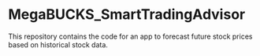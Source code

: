 # MegaBUCKS_SmartTradingAdvisor
This repository contains the code for an app to forecast future stock prices based on historical stock data.
